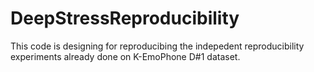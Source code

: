 # DeepStressReproducibility

This code is designing for reproducibing the indepedent reproducibility experiments already done on K-EmoPhone D#1 dataset.
